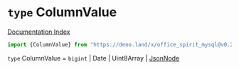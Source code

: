 # `type` ColumnValue

[Documentation Index](../README.md)

```ts
import {ColumnValue} from "https://deno.land/x/office_spirit_mysql@v0.23.1/mod.ts"
```

`type` ColumnValue = `bigint` | Date | Uint8Array | [JsonNode](../type.JsonNode/README.md)